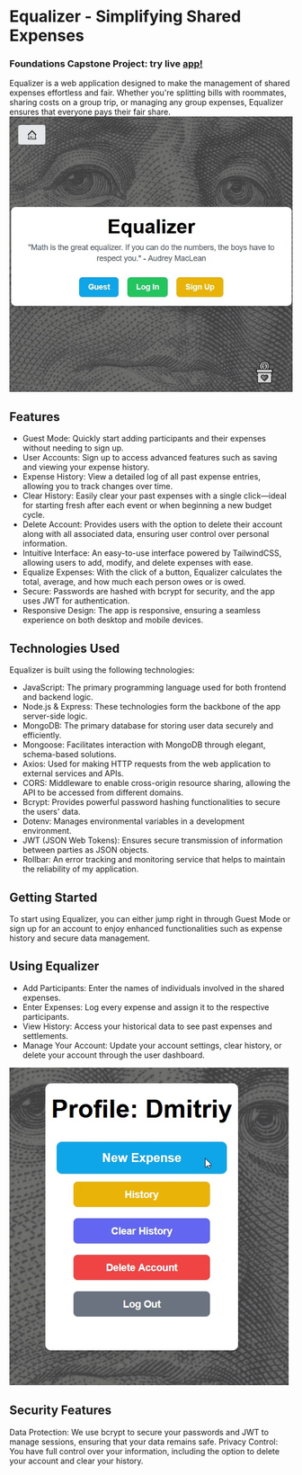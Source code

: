 # Equalizer - Simplifying Shared Expenses

### Foundations Capstone Project: try live [app!](http://ec2-3-133-118-215.us-east-2.compute.amazonaws.com/)

Equalizer is a web application designed to make the management of shared expenses effortless and fair. Whether you're splitting bills with roommates, sharing costs on a group trip, or managing any group expenses, Equalizer ensures that everyone pays their fair share.
![home_screen](./readme/1_main.jpg)

## Features

- Guest Mode: Quickly start adding participants and their expenses without needing to sign up.
- User Accounts: Sign up to access advanced features such as saving and viewing your expense history.
- Expense History: View a detailed log of all past expense entries, allowing you to track changes over time.
- Clear History: Easily clear your past expenses with a single click—ideal for starting fresh after each event or when beginning a new budget cycle.
- Delete Account: Provides users with the option to delete their account along with all associated data, ensuring user control over personal information.
- Intuitive Interface: An easy-to-use interface powered by TailwindCSS, allowing users to add, modify, and delete expenses with ease.
- Equalize Expenses: With the click of a button, Equalizer calculates the total, average, and how much each person owes or is owed.
- Secure: Passwords are hashed with bcrypt for security, and the app uses JWT for authentication.
- Responsive Design: The app is responsive, ensuring a seamless experience on both desktop and mobile devices.

## Technologies Used

Equalizer is built using the following technologies:

- JavaScript: The primary programming language used for both frontend and backend logic.
- Node.js & Express: These technologies form the backbone of the app server-side logic.
- MongoDB: The primary database for storing user data securely and efficiently.
- Mongoose: Facilitates interaction with MongoDB through elegant, schema-based solutions.
- Axios: Used for making HTTP requests from the web application to external services and APIs.
- CORS: Middleware to enable cross-origin resource sharing, allowing the API to be accessed from different domains.
- Bcrypt: Provides powerful password hashing functionalities to secure the users' data.
- Dotenv: Manages environmental variables in a development environment.
- JWT (JSON Web Tokens): Ensures secure transmission of information between parties as JSON objects.
- Rollbar: An error tracking and monitoring service that helps to maintain the reliability of my application.

## Getting Started

To start using Equalizer, you can either jump right in through Guest Mode or sign up for an account to enjoy enhanced functionalities such as expense history and secure data management.

## Using Equalizer

- Add Participants: Enter the names of individuals involved in the shared expenses.
- Enter Expenses: Log every expense and assign it to the respective participants.
- View History: Access your historical data to see past expenses and settlements.
- Manage Your Account: Update your account settings, clear history, or delete your account through the user dashboard.

![user_profile](./readme/2_profile.jpg)

## Security Features

Data Protection: We use bcrypt to secure your passwords and JWT to manage sessions, ensuring that your data remains safe.
Privacy Control: You have full control over your information, including the option to delete your account and clear your history.
